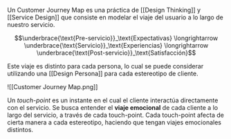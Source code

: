 Un Customer Journey Map es una práctica de [[Design Thinking]] y [[Service Design]] que consiste en modelar el viaje del usuario a lo largo de nuestro servicio.

$$\underbrace{\text{Pre-servicio}}_\text{Expectativas} \longrightarrow \underbrace{\text{Servicio}}_\text{Experiencias} \longrightarrow \underbrace{\text{Post-servicio}}_\text{Satisfacción}$$

Este viaje es distinto para cada persona, lo cual se puede considerar utilizando una [[Design Persona]] para cada estereotipo de cliente.

![[Customer Journey Map.png]]

Un *touch-point* es un instante en el cual el cliente interactúa directamente con el servicio. Se busca entender el **viaje emocional** de cada cliente a lo largo del servicio, a través de cada touch-point. Cada touch-point afecta de cierta manera a cada estereotipo, haciendo que tengan viajes emocionales distintos.
